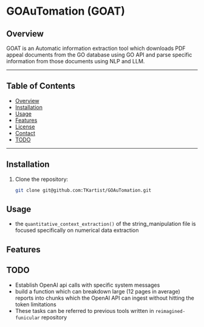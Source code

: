 # GOAuTomation (GOAT)

## Overview

GOAT is an Automatic information extraction tool which
downloads PDF appeal documents from the GO database
using GO API and parse specific information from
those documents using NLP and LLM.

---

## Table of Contents

- [Overview](#overview)
- [Installation](#installation)
- [Usage](#usage)
- [Features](#features)
- [License](#license)
- [Contact](#contact)
- [TODO](#todo)

---

## Installation

1. Clone the repository:
   ```bash
   git clone git@github.com:TKartist/GOAuTomation.git
   ```

## Usage
- the `quantitative_context_extraction()` of the string_manipulation file is focused specifically on numerical data extraction

## Features



## TODO
- Establish OpenAI api calls with specific system messages
- build a function which can breakdown large (12 pages in average) reports into chunks which the OpenAI API can ingest without hitting the token limitations
- These tasks can be referred to previous tools written in `reimagined-funicular` repository